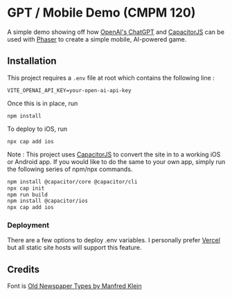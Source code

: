 # GPT / Mobile Demo (CMPM 120)

A simple demo showing off how [OpenAI's ChatGPT](https://platform.openai.com/docs/overview) and [CapacitorJS](https://capacitorjs.com/) can be used 
with [Phaser](https://phaser.io/) to create a simple mobile, AI-powered game.  


## Installation

This project requires a `.env` file at root which contains the following line : 

```
VITE_OPENAI_API_KEY=your-open-ai-api-key
```

Once this is in place, run 

`npm install`

To deploy to iOS, run

`npx cap add ios`

Note : This project uses [CapacitorJS](https://capacitorjs.com/) to convert
the site in to a working iOS or Android app. If you would like to do the same
to your own app, simply run the following series of npm/npx commands.

```sh
npm install @capacitor/core @capacitor/cli
npx cap init 
npm run build
npm install @capacitor/ios
npx cap add ios
```

### Deployment 

There are a few options to deploy .env variables. I personally 
prefer [Vercel](https://vercel.com/docs/projects/environment-variables) 
but all static site hosts will support this feature. 

## Credits

Font is [Old Newspaper Types by Manfred Klein](https://www.dafont.com/oldnewspapertypes.font)
